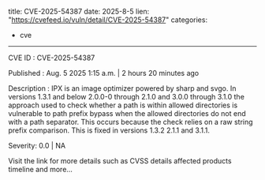  
title: CVE-2025-54387
date: 2025-8-5
lien: "https://cvefeed.io/vuln/detail/CVE-2025-54387"
categories:
  - cve
---

CVE ID : CVE-2025-54387

Published :  Aug. 5
2025
1:15 a.m. | 2 hours
20 minutes ago

Description : IPX is an image optimizer powered by sharp and svgo. In versions 1.3.1 and below
2.0.0-0 through 2.1.0
and 3.0.0 through 3.1.0
the approach used to check whether a path is within allowed directories is vulnerable to path prefix bypass when the allowed directories do not end with a path separator. This occurs because the check relies on a raw string prefix comparison. This is fixed in versions 1.3.2
2.1.1 and 3.1.1.

Severity: 0.0 | NA

Visit the link for more details
such as CVSS details
affected products
timeline
and more...
